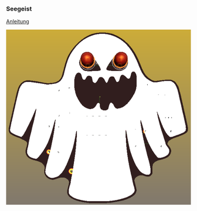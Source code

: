 ### Seegeist

[Anleitung](https://github.com/frankyhub/Loetkurs/blob/master/L7-Seegeist/Seegeist%20Platine%20best%C3%BCcken.pdf)

![image](https://github.com/frankyhub/Loetkurs/blob/master/L7-Seegeist/Seegeist-Bild.png)
